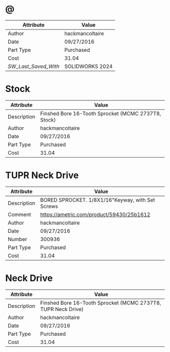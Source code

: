 # @
| Attribute | Value |
| ---  | ---     |
| Author | hackmancoltaire |
| Date | 09/27/2016 |
| Part Type | Purchased |
| Cost | 31.04 |
| _SW_Last_Saved_With_ | SOLIDWORKS 2024 |
# Stock
| Attribute | Value |
| ---  | ---     |
| Description | Finshed Bore 16-Tooth Sprocket (MCMC 2737T8, Stock) |
| Author | hackmancoltaire |
| Date | 09/27/2016 |
| Part Type | Purchased |
| Cost | 31.04 |
# TUPR Neck Drive
| Attribute | Value |
| ---  | ---     |
| Description | BORED SPROCKET. 1/8X1/16&quot;Keyway, with Set Screws |
| Comment | https://ametric.com/product/59430/25b1612 |
| Author | hackmancoltaire |
| Date | 09/27/2016 |
| Number | 300936 |
| Part Type | Purchased |
| Cost | 31.04 |
# Neck Drive
| Attribute | Value |
| ---  | ---     |
| Description | Finshed Bore 16-Tooth Sprocket (MCMC 2737T8, TUPR Neck Drive) |
| Author | hackmancoltaire |
| Date | 09/27/2016 |
| Part Type | Purchased |
| Cost | 31.04 |
